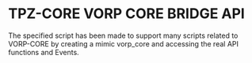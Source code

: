 # TPZ-CORE VORP CORE BRIDGE API

The specified script has been made to support many scripts related to VORP-CORE by creating a mimic vorp_core and accessing the real API functions and Events. 


